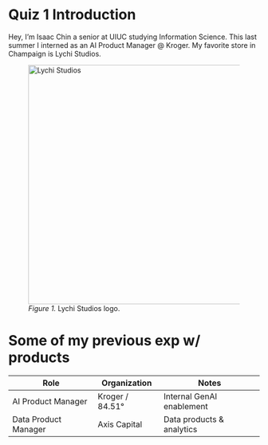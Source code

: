# Quiz 1 Introduction
Hey, I’m Isaac Chin a senior at UIUC studying Information Science. This last summer I interned as an AI Product Manager @ Kroger. My favorite store in Champaign is Lychi Studios.

<figure>
  <img src="https://lh3.googleusercontent.com/p/AF1QipPqT-mgPL-3bYy8IYQAGf64kYV1vF_FKct6-kEf=s1360-w1360-h1020-rw" alt="Lychi Studios" width="480">
  <figcaption><em>Figure 1.</em> Lychi Studios logo.</figcaption>
</figure>

# Some of my previous exp w/ products

| Role                 | Organization        | Notes                     |
|----------------------|---------------------|---------------------------|
| AI Product Manager   | Kroger / 84.51°     | Internal GenAI enablement |
| Data Product Manager | Axis Capital        | Data products & analytics |
